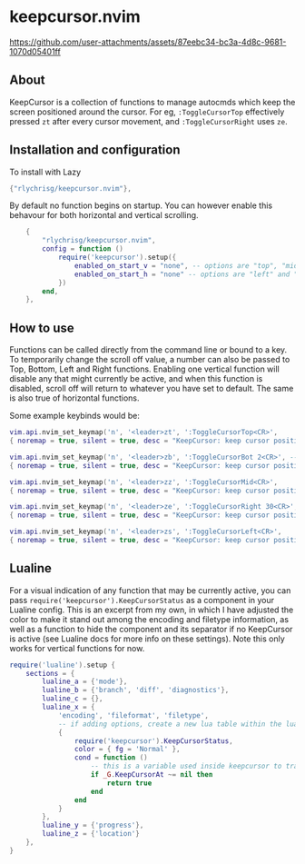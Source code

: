 # keepcursor.nvim

https://github.com/user-attachments/assets/87eebc34-bc3a-4d8c-9681-1070d05401ff

## About
KeepCursor is a collection of functions to manage autocmds which keep the screen positioned around the cursor. For eg, `:ToggleCursorTop` effectively pressed `zt` after every cursor movement, and `:ToggleCursorRight` uses `ze`.

## Installation and configuration
To install with Lazy
```lua
{"rlychrisg/keepcursor.nvim"},
```

By default no function begins on startup. You can however enable this behavour for both horizontal and vertical scrolling.
```lua
    {
        "rlychrisg/keepcursor.nvim",
        config = function ()
            require('keepcursor').setup({
                enabled_on_start_v = "none", -- options are "top", "middle" and "bottom".
                enabled_on_start_h = "none" -- options are "left" and "right".
            })
        end,
    },
```

## How to use
Functions can be called directly from the command line or bound to a key. To temporarily change the scroll off value, a number can also be passed to Top, Bottom, Left and Right functions. Enabling one vertical function will disable any that might currently be active, and when this function is disabled, scroll off will return to whatever you have set to default. The same is also true of horizontal functions.

Some example keybinds would be:
```lua
vim.api.nvim_set_keymap('n', '<leader>zt', ':ToggleCursorTop<CR>',
{ noremap = true, silent = true, desc = "KeepCursor: keep cursor positioned at top on cursor move" })

vim.api.nvim_set_keymap('n', '<leader>zb', ':ToggleCursorBot 2<CR>', -- optional argument, temporarily sets scroll off to 2
{ noremap = true, silent = true, desc = "KeepCursor: keep cursor positioned at bottom on cursor move" })

vim.api.nvim_set_keymap('n', '<leader>zz', ':ToggleCursorMid<CR>',
{ noremap = true, silent = true, desc = "KeepCursor: keep cursor positioned at middle on cursor move" })

vim.api.nvim_set_keymap('n', '<leader>ze', ':ToggleCursorRight 30<CR>', -- optional argument, temporarily sets side scroll off to 30
{ noremap = true, silent = true, desc = "KeepCursor: keep cursor positioned to the right on cursor move" })

vim.api.nvim_set_keymap('n', '<leader>zs', ':ToggleCursorLeft<CR>',
{ noremap = true, silent = true, desc = "KeepCursor: keep cursor positioned to the left on cursor move" })

```

## Lualine
For a visual indication of any function that may be currently active, you can pass `require('keepcursor').KeepCursorStatus` as a component in your Lualine config. This is an excerpt from my own, in which I have adjusted the color to make it stand out among the encoding and filetype information, as well as a function to hide the component and its separator if no KeepCursor is active (see Lualine docs for more info on these settings). Note this only works for vertical functions for now.
```lua
require('lualine').setup {
    sections = {
        lualine_a = {'mode'},
        lualine_b = {'branch', 'diff', 'diagnostics'},
        lualine_c = {},
        lualine_x = {
            'encoding', 'fileformat', 'filetype',
            -- if adding options, create a new lua table within the lualine_x table
            {
                require('keepcursor').KeepCursorStatus,
                color = { fg = 'Normal' },
                cond = function ()
                    -- this is a variable used inside keepcursor to track the state of currently enabled functions
                    if _G.KeepCursorAt ~= nil then
                        return true
                    end
                end
            }
        },
        lualine_y = {'progress'},
        lualine_z = {'location'}
    },
}

```


